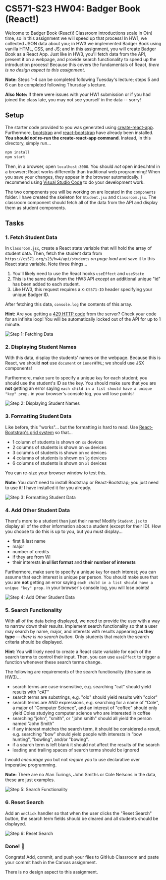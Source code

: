 # CS571-S23 HW04: Badger Book (React!)

Welcome to Badger Book (React)! Classroom introductions scale in O(n) time, so in this assignment we will speed up that process! In HW1, we collected JSON data about you; in HW3 we implemented Badger Book using vanilla HTML, CSS, and JS; and in this assignment, you will create Badger Book as a React App. Just like in HW3, you'll fetch data from the API, present it on a webpage, and provide search functionality to speed up the introduction process! Because this covers the fundamentals of React, *there is no design aspect to this assignment*.

**Note:** Steps 1-4 can be completed following Tuesday's lecture; steps 5 and 6 can be completed following Thursday's lecture.

**Also Note:** If there were issues with your HW1 submission or if you had joined the class late, you may not see yourself in the data -- sorry!

## Setup

The starter code provided to you was generated using [create-react-app](https://www.npmjs.com/package/create-react-app). Furthermore, [bootstrap](https://www.npmjs.com/package/bootstrap) and [react-bootstrap](https://www.npmjs.com/package/react-bootstrap) have already been installed. **You should *not* re-run the create-react-app command**. Instead, in this directory, simply run...

```bash
npm install
npm start
```

Then, in a browser, open `localhost:3000`. You should *not* open index.html in a browser; React works differently than traditional web programming! When you save your changes, they appear in the browser automatically. I recommend using [Visual Studio Code](https://code.visualstudio.com/) to do your development work.

The two components you will be working on are located in the `components` folder. I have created the skeleton for `Student.jsx` and `Classroom.jsx`. The classroom component should fetch all of the data from the API and display them as student components.

## Tasks

### 1. Fetch Student Data

In `Classroom.jsx`, create a React state variable that will hold the array of student data. Then, fetch the student data from `https://cs571.org/s23/hw4/api/students` *on page load* and save it to this React state variable. Note three things...
 1. You'll likely need to use the React hooks `useEffect` and `useState`
 2. This is the same data from the HW3 API *except* an additional unique "id" has been added to each student.
 3. Like HW3, this request requires a `X-CS571-ID` header specifying your unique Badger ID.
 
After fetching this data, `console.log` the contents of this array.

**Hint:** Are you getting a [429 HTTP code](https://developer.mozilla.org/en-US/docs/Web/HTTP/Status/429) from the server? Check your code for an infinite loop! You will be automatically locked out of the API for up to 1 minute.

![Step 1: Fetching Data](figures/step1.png)

### 2. Displaying Student Names

With this data, display the students' names on the webpage. Because this is React, we should **not** use `document` or `innerHTML`; we should use JSX components!

Furthermore, make sure to specify a unique `key` for each student; you should use the student's ID as the key. You should make sure that you are **not** getting an error saying `each child in a list should have a unique "key" prop.` in your browser's console log, you will lose points!

![Step 2: Displaying Student Names](figures/step2.png)

### 3. Formatting Student Data

Like before, this "works"... but the formatting is hard to read. Use [React-Bootstrap's grid system](https://react-bootstrap.github.io/layout/grid/) so that...
 - 1 column of students is shown on `xs` devices
 - 2 columns of students is shown on `sm` devices
 - 3 columns of students is shown on `md` devices
 - 4 columns of students is shown on `lg` devices
 - 6 columns of students is shown on `xl` devices

You can re-size your browser window to test this.

**Note:** You don't need to install Bootstrap or React-Bootstrap; you just need to use it! I have installed it for you already.

![Step 3: Formatting Student Data](figures/step3.png)


### 4. Add Other Student Data

There's more to a student than just their name! Modify `Student.jsx` to display all of the other information about a student (except for their ID). How you choose to do this is up to you, but you must display...
 - first & last name
 - major
 - number of credits
 - if they are from WI
 - their interests **in ul list format** and **their number of interests**


Furthermore, make sure to specify a unique `key` for each interest; you can assume that each interest is unique per person. You should make sure that you are **not** getting an error saying `each child in a list should have a unique "key" prop.` in your browser's console log, you will lose points!

![Step 4: Add Other Student Data](figures/step4.png)

### 5. Search Functionality

With all of the data being displayed, we need to provide the user with a way to narrow down their results. Implement search functionality so that a user may search by name, major, and interests with results appearing **as they type**  -- *there is no search button*. Only students that match the search criteria should be displayed.

**Hint**: You will likely need to create a React state variable for each of the search terms to control their input. Then, you can use `useEffect` to trigger a function whenever these search terms change.

The following are requirements of the search functionality (the same as HW3)...
 - search terms are case-insensitive, e.g. searching "cat" should yield results with "cAT"
 - search terms are substrings, e.g. "olo" should yield results with "color"
 - search terms are AND expressions, e.g. searching for a name of "Cole", a major of "Computer Science", and an interest of "coffee" should only yield Coles studying computer science who are interested in coffee
 - searching "john", "smith", or "john smith" should all yield the person named "John Smith"
 - if any interest matches the search term, it should be considered a result, e.g. searching "bow" should yield people with interests in "bow hunting", "bowling", and/or "bowing".
 - if a search term is left blank it should not affect the results of the search
 - leading and trailing spaces of search terms should be ignored

I would *encourage you* but not *require you* to use declarative over imperative programming.

**Note:** There are no Alan Turings, John Smiths or Cole Nelsons in the data, these are just examples.

![Step 5: Search Functionality](figures/step5.png)

### 6. Reset Search

Add an `onClick` handler so that when the user clicks the "Reset Search" button, the search term fields should be cleared and all students should be displayed.

![Step 6: Reset Search](figures/step6.png)

### Done! 🥳

Congrats! Add, commit, and push your files to GitHub Classroom and paste your commit hash in the Canvas assignment.

There is no design aspect to this assignment.
